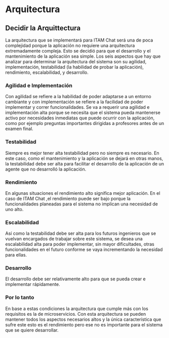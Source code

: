 # Arquitectura
## Decidir la Arquittectura
La arquitectura que se implementará para ITAM Chat será una de poca complejidad porque la aplicación no requiere una arquitectura extremadamente compleja. Esto se decidió para que el desarrollo y el mantenimiento de la aplicación sea simple. Los seis aspectos que hay que analizar para determinar la arquitectura del sistema son su agilidad, implementación, testabilidad (la habilidad de probar la aplicación), rendimiento, escalabilidad, y desarrollo.
### Agilidad e Implementación 
Con agilidad se refiere a la habilidad de poder adaptarse a un entorno cambiante y con implementación se refiere a la facilidad de poder implementar y correr funcionalidades. Se va a requerir una agilidad e implementación alta porque se necesita que el sistema pueda mantenerse activo por necesidades inmediatas que puede ocurrir con la aplicación, como por ejemplo preguntas importantes dirigidas a profesores antes de un examen final.
### Testabilidad 
Siempre es mejor tener alta testabilidad pero no siempre es necesario. En este caso, como el mantenimiento y la aplicación se dejará en otras manos, la testabilidad debe ser alta para facilitar el desarrollo de la aplicación de un agente que no desarrolló la aplicación.
### Rendimiento 
En algunas situaciones el rendimiento alto significa mejor aplicación. En el caso de ITAM Chat ,el rendimiento puede ser bajo porque la funcionalidades planeadas para el sistema no implican una necesidad de uno alto.
### Escalabilidad 
Así como la testabilidad debe ser alta para los futuros ingenieros que se vuelvan encargados de trabajar sobre este sistema, se desea una escalabilidad alta para poder implementar, sin mayor dificultades, otras funcionalidades en el futuro conforme se vaya incrementando la necesidad para ellas.
### Desarrollo
El desarrollo debe ser relativamente alto para que se pueda crear e implementar rápidamente.
### Por lo tanto
En base a estas condiciones la arquitectura que cumple más con los requisitos es la de microservicios. Con esta arquitectura se pueden mantener todos los aspectos necesarios altos y la única característica que sufre este esto es el rendimiento pero ese no es importante para el sistema que se quiere desarrollar.

